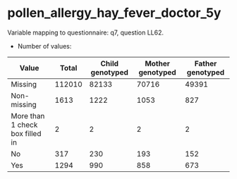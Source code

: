 # pollen_allergy_hay_fever_doctor_5y
Variable mapping to questionnaire: q7, question LL62.
- Number of values:

| Value | Total | Child genotyped | Mother genotyped | Father genotyped |
| ----- | ----- | --------------- | ---------------- | ---------------- |
| Missing | 112010 | 82133 | 70716 | 49391 |
| Non-missing | 1613 | 1222 | 1053 | 827 |
| More than 1 check box filled in | 2 | 2 | 2 |2 |
| No | 317 | 230 | 193 |152 |
| Yes | 1294 | 990 | 858 |673 |



